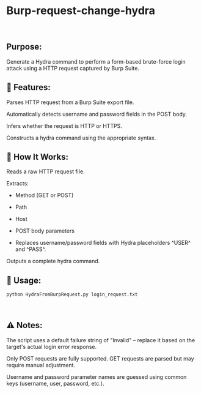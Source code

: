 # Burp-request-change-hydra
<br>

## Purpose:
Generate a Hydra command to perform a form-based brute-force login attack using a HTTP request captured by Burp Suite.
<br>

## 🔧 Features:
Parses HTTP request from a Burp Suite export file.

Automatically detects username and password fields in the POST body.

Infers whether the request is HTTP or HTTPS.

Constructs a hydra command using the appropriate syntax.
<br>

## 🧠 How It Works:
Reads a raw HTTP request file.

Extracts:

- Method (GET or POST)

- Path

- Host

- POST body parameters

- Replaces username/password fields with Hydra placeholders ^USER^ and ^PASS^.

Outputs a complete hydra command.
<br>

## 📌 Usage:
```bash
python HydraFromBurpRequest.py login_request.txt
```
<br>

## ⚠️ Notes:
The script uses a default failure string of "Invalid" – replace it based on the target's actual login error response.

Only POST requests are fully supported. GET requests are parsed but may require manual adjustment.

Username and password parameter names are guessed using common keys (username, user, password, etc.).
